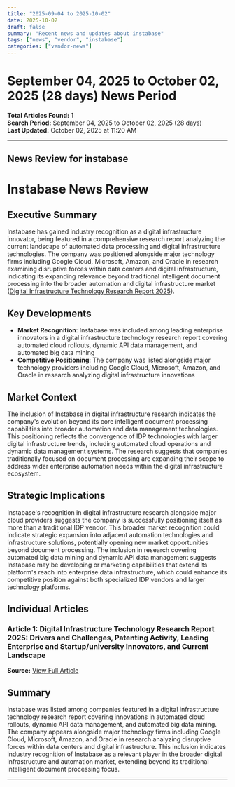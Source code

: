 ```yaml
---
title: "2025-09-04 to 2025-10-02"
date: 2025-10-02
draft: false
summary: "Recent news and updates about instabase"
tags: ["news", "vendor", "instabase"]
categories: ["vendor-news"]
---
```


# September 04, 2025 to October 02, 2025 (28 days) News Period 

**Total Articles Found:** 1  
**Search Period:** September 04, 2025 to October 02, 2025 (28 days)  
**Last Updated:** October 02, 2025 at 11:20 AM

---

## News Review for instabase

# Instabase News Review

## Executive Summary

Instabase has gained industry recognition as a digital infrastructure innovator, being featured in a comprehensive research report analyzing the current landscape of automated data processing and digital infrastructure technologies. The company was positioned alongside major technology firms including Google Cloud, Microsoft, Amazon, and Oracle in research examining disruptive forces within data centers and digital infrastructure, indicating its expanding relevance beyond traditional intelligent document processing into the broader automation and digital infrastructure market ([Digital Infrastructure Technology Research Report 2025](https://www.globenewswire.com/news-release/2025/09/22/3154017/28124/en/Digital-Infrastructure-Technology-Research-Report-2025-Drivers-and-Challenges-Patenting-Activity-Leading-Enterprise-and-Startup-university-Innovators-and-Current-Landscape.html)).

## Key Developments

- **Market Recognition**: Instabase was included among leading enterprise innovators in a digital infrastructure technology research report covering automated cloud rollouts, dynamic API data management, and automated big data mining
- **Competitive Positioning**: The company was listed alongside major technology providers including Google Cloud, Microsoft, Amazon, and Oracle in research analyzing digital infrastructure innovations

## Market Context

The inclusion of Instabase in digital infrastructure research indicates the company's evolution beyond its core intelligent document processing capabilities into broader automation and data management technologies. This positioning reflects the convergence of IDP technologies with larger digital infrastructure trends, including automated cloud operations and dynamic data management systems. The research suggests that companies traditionally focused on document processing are expanding their scope to address wider enterprise automation needs within the digital infrastructure ecosystem.

## Strategic Implications

Instabase's recognition in digital infrastructure research alongside major cloud providers suggests the company is successfully positioning itself as more than a traditional IDP vendor. This broader market recognition could indicate strategic expansion into adjacent automation technologies and infrastructure solutions, potentially opening new market opportunities beyond document processing. The inclusion in research covering automated big data mining and dynamic API data management suggests Instabase may be developing or marketing capabilities that extend its platform's reach into enterprise data infrastructure, which could enhance its competitive position against both specialized IDP vendors and larger technology platforms.

## Individual Articles

### Article 1: Digital Infrastructure Technology Research Report 2025: Drivers and Challenges, Patenting Activity, Leading Enterprise and Startup/university Innovators, and Current Landscape

**Source:** [View Full Article](https://www.globenewswire.com/news-release/2025/09/22/3154017/28124/en/Digital-Infrastructure-Technology-Research-Report-2025-Drivers-and-Challenges-Patenting-Activity-Leading-Enterprise-and-Startup-university-Innovators-and-Current-Landscape.html)

## Summary

Instabase was listed among companies featured in a digital infrastructure technology research report covering innovations in automated cloud rollouts, dynamic API data management, and automated big data mining. The company appears alongside major technology firms including Google Cloud, Microsoft, Amazon, and Oracle in research analyzing disruptive forces within data centers and digital infrastructure. This inclusion indicates industry recognition of Instabase as a relevant player in the broader digital infrastructure and automation market, extending beyond its traditional intelligent document processing focus.





---

